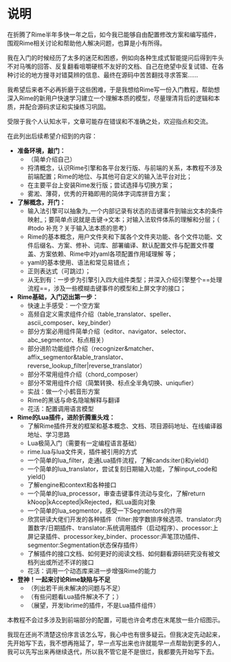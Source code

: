 # 说明

在折腾了Rime半年多快一年之后，如今我已能够自由配置修改方案和编写插件，围观Rime相关讨论和帮助他人解决问题，也算是小有所得。

我在入门的时候经历了太多的迷茫和困惑，例如向各种生成式智能提问后得到牛头不对马嘴的回答、反复翻看咀嚼硬核不友好的文档、自己在绝望中反复试错、在各种讨论的地方搜寻对错莫辨的信息、最终在源码中苦苦翻找寻求答案……

我希望后来者不必再折磨于这些困难，于是我想给Rime写一份入门教程，帮助想深入Rime的新用户快速学习建立一个理解本质的模型，尽量理清背后的逻辑和本质，并配合源码求证和实操练习巩固。

受限于我个人认知水平，文章可能存在错误和不准确之处，欢迎指点和交流。

在此列出后续希望介绍到的内容：

 - **准备环境，敲门：**
	 - （简单介绍自己）
	 - 捋清概念，认识Rime引擎和各平台发行版、与前端的关系，本教程不涉及前端配置；Rime的地位、与其他可自定义的输入法平台对比；
	 - 在主要平台上安装Rime发行版；尝试选择与切换方案；
	 - 雾淞、薄荷，优秀的开箱即用的简体字词库拼音方案；
 - **了解概念，开门：**
	 - 输入法引擎可以抽象为_一个内部记录有状态的击键事件到输出文本的条件映射_；要简单点说就是击键->文本；对输入法软件体系的理解和分层；（ #todo 补充？关于输入法本质的思考）
	 - Rime的基本概念，用户文件夹和下属各个文件夹功能、各个文件功能、文件后缀名、方案、修补、词库、部署编译、默认配置文件与配置文件覆盖、方案依赖、Rime中对yaml各项配置作用域理解 等；
	 - yaml的基本使用、语法和常见易错点；
	 - 正则表达式（可跳过）；
	 - 从无到有：一步步为引擎引入四大组件类型；并深入介绍引擎整个==处理流程==，涉及一些模糊击键事件的模型和上屏文字的接口；
 - **Rime基础，入门迈出第一步：**
	 - 快速上手感受：一个空方案
	 - 高频自定义需求组件介绍（table_translator、speller、ascii_composer、key_binder）
	 - 部分方案必用组件简单介绍（editor、navigator、selector、abc_segmentor、标点相关）
	 - 部分进阶功能组件介绍（recognizer&matcher、affix_segmentor&table_translator、reverse_lookup_filter|reverse_translator）
	 - 部分不常用组件介绍（chord_composer）
	 - 部分不常用组件介绍（简繁转换、标点全半角切换、uniqufier）
	 - 实战：做一个小鹤音形方案
	 - Rime的黑话与命名隐喻解释与翻译
	 - 花活：配置调用语言模型
 - **Rime的Lua插件，进阶折腾重头戏：**
	 - 了解Rime插件开发的框架和基本概念、文档、项目源码地址、在线编译器地址、学习思路
	 - Lua极简入门（需要有一定编程语言基础）
	 - rime.lua与lua文件夹，插件被引用的方式
	 - 一个简单的lua_filter，走通Lua插件流程，了解cands:iter()和yield()
	 - 一个简单的lua_translator，尝试复刻日期输入功能，了解input_code和yield()
	 - 了解engine和context和各种接口
	 - 一个简单的lua_processor，审查击键事件流动与变化，了解return kNoop|kAccepted|kRejected，和Lua面向对象
	 - 一个简单的lua_segmentor，感受一下Segmentors的作用
	 - 欣赏研读大佬们开发的各种插件（filter:按字数排序候选项、translator:内置数字/日期插件、translator:系统调用插件（启动程序）、processor:上屏记录插件、processor:key_binder、processor:声笔顶功插件、segmentor:Segmentation状态保存插件）
	 - 了解插件的接口文档、如何更好的阅读文档、如何翻看源码研究没有被文档列出或所述不详的接口
	 - 花活：调用一个动态库来进一步增强Rime的能力
 - **登神！一起来讨论Rime缺陷与不足**
	 - （列出若干尚未解决的问题与不足）
	 - （有些问题看Lua插件解决不了；）
	 - （展望，开发librime的插件，不是Lua插件组件）


本教程不会过多涉及到前端部分的配置，可能也许会考虑在末尾放一些介绍图示。


我现在还尚不清楚这份序言该怎么写，我心中也有很多疑云。但我决定先动起来，先开始写下去，我不想再拖延了，早一点写出来也许就能早一点帮助到更多的人，我可以先写出来再继续迭代，所以我不管它是不是很烂，我都要先开始写下去。

